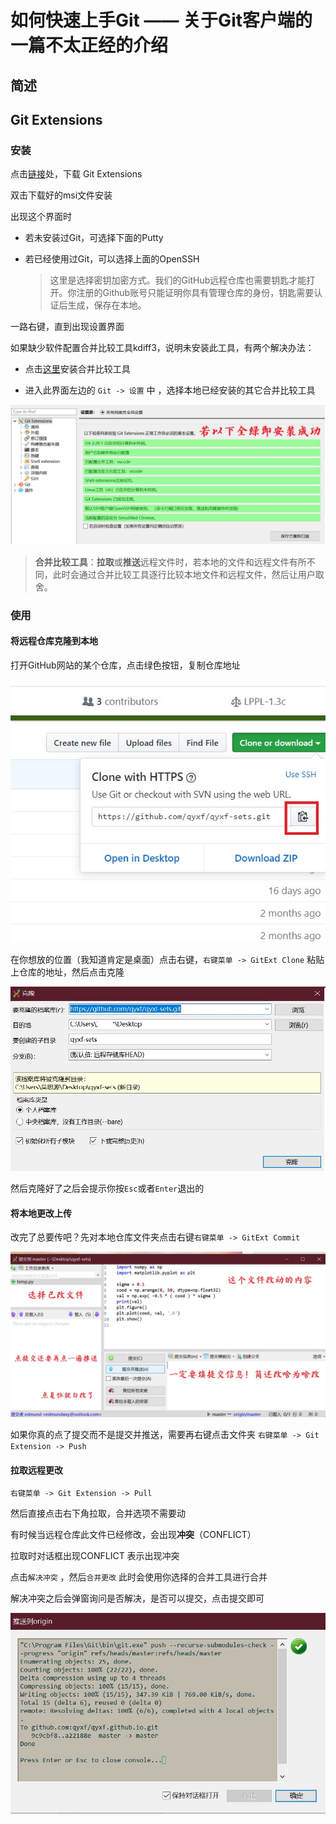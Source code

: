 # 如何快速上手Git —— 关于Git客户端的一篇不太正经的介绍

## 简述



## Git Extensions

### 安装

点击[链接](https://sourceforge.net/projects/gitextensions/)处，下载 Git Extensions

双击下载好的msi文件安装

出现这个界面时

- 若未安装过Git，可选择下面的Putty

- 若已经使用过Git，可以选择上面的OpenSSH

  > 这里是选择密钥加密方式。我们的GitHub远程仓库也需要钥匙才能打开。你注册的Github账号只能证明你具有管理仓库的身份，钥匙需要认证后生成，保存在本地。

一路右键，直到出现设置界面

如果缺少软件配置合并比较工具kdiff3，说明未安装此工具，有两个解决办法：

- 点击[这里](https://sourceforge.net/projects/kdiff3/files/)安装合并比较工具

- 进入此界面左边的 `Git -> 设置` 中 ，选择本地已经安装的其它合并比较工具

![git_client_1](assets/git_client_1.jpg)

> **合并比较工具**：**拉取**或**推送**远程文件时，若本地的文件和远程文件有所不同，此时会通过合并比较工具逐行比较本地文件和远程文件，然后让用户取舍。

### 使用

#### 将远程仓库克隆到本地

打开GitHub网站的某个仓库，点击绿色按钮，复制仓库地址



![git_client_2](assets/git_client_2.jpg)

在你想放的位置（我知道肯定是桌面）点击右键，`右键菜单 -> GitExt Clone`  粘贴上仓库的地址，然后点击克隆

![git_client_3](assets/git_client_3.jpg)



然后克隆好了之后会提示你按`Esc`或者`Enter`退出的



#### 将本地更改上传



改完了总要传吧？先对本地仓库文件夹点击右键`右键菜单 -> GitExt Commit` 

![git_client_4](assets/git_client_4.jpg)

如果你真的点了提交而不是提交并推送，需要再右键点击文件夹 `右键菜单 -> Git Extension -> Push` 



#### 拉取远程更改

 `右键菜单 -> Git Extension -> Pull` 

然后直接点击右下角拉取，合并选项不需要动



有时候当远程仓库此文件已经修改，会出现**冲突**（CONFLICT）

拉取时对话框出现CONFLICT 表示出现冲突

点击`解决冲突` ，然后`合并更改` 此时会使用你选择的合并工具进行合并

解决冲突之后会弹窗询问是否解决，是否可以提交，点击提交即可

![git_client_5](assets/git_client_5.jpg)